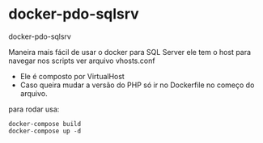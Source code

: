 # docker-pdo-sqlsrv
docker-pdo-sqlsrv

Maneira mais fácil de usar o docker para SQL Server ele tem o host para navegar nos scripts ver arquivo vhosts.conf

 - Ele é composto por VirtualHost
 - Caso queira mudar a versão do PHP só ir no Dockerfile no começo do arquivo.

para rodar usa: 
```
docker-compose build
docker-compose up -d
```